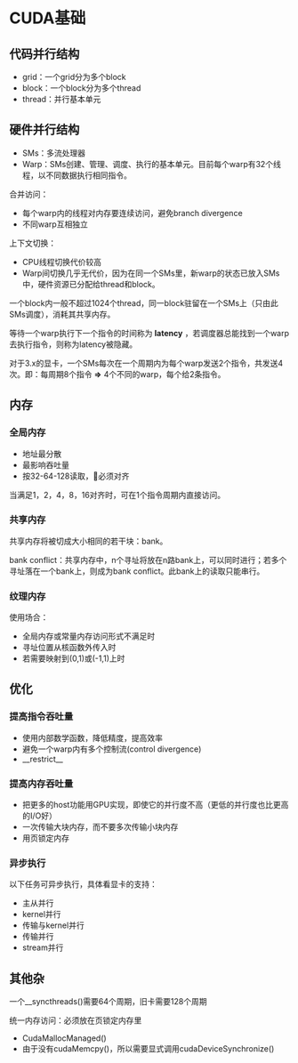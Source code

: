 # CUDA基础
## 代码并行结构
- grid：一个grid分为多个block
- block：一个block分为多个thread
- thread：并行基本单元

## 硬件并行结构
- SMs：多流处理器
- Warp：SMs创建、管理、调度、执行的基本单元。目前每个warp有32个线程，以不同数据执行相同指令。

合并访问：
- 每个warp内的线程对内存要连续访问，避免branch divergence
- 不同warp互相独立

上下文切换：
- CPU线程切换代价较高
- Warp间切换几乎无代价，因为在同一个SMs里，新warp的状态已放入SMs中，硬件资源已分配给thread和block。

一个block内一般不超过1024个thread，同一block驻留在一个SMs上（只由此SMs调度），消耗其共享内存。

等待一个warp执行下一个指令的时间称为 __latency__ ，若调度器总能找到一个warp去执行指令，则称为latency被隐藏。

对于3.x的显卡，一个SMs每次在一个周期内为每个warp发送2个指令，共发送4次。即：每周期8个指令 __=>__ 4个不同的warp，每个给2条指令。

## 内存
### 全局内存
- 地址最分散
- 最影响吞吐量
- 按32-64-128读取，必须对齐

当满足1，2，4，8，16对齐时，可在1个指令周期内直接访问。

### 共享内存
共享内存将被切成大小相同的若干块：bank。

bank conflict：共享内存中，n个寻址将放在n路bank上，可以同时进行；若多个寻址落在一个bank上，则成为bank conflict。此bank上的读取只能串行。

### 纹理内存
使用场合：
- 全局内存或常量内存访问形式不满足时
- 寻址位置从核函数外传入时
- 若需要映射到(0,1)或(-1,1)上时

## 优化
### 提高指令吞吐量
- 使用内部数学函数，降低精度，提高效率
- 避免一个warp内有多个控制流(control divergence)
- \_\_restrict__

### 提高内存吞吐量
- 把更多的host功能用GPU实现，即使它的并行度不高（更低的并行度也比更高的I/O好）
- 一次传输大块内存，而不要多次传输小块内存
- 用页锁定内存

### 异步执行
以下任务可异步执行，具体看显卡的支持：
- 主从并行
- kernel并行
- 传输与kernel并行
- 传输并行
- stream并行

## 其他杂
一个\_\_syncthreads()需要64个周期，旧卡需要128个周期

统一内存访问：必须放在页锁定内存里
- CudaMallocManaged()
- 由于没有cudaMemcpy()，所以需要显式调用cudaDeviceSynchronize()






